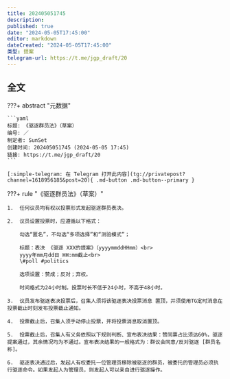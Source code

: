 ```yaml
---
title: 202405051745
description:
published: true
date: "2024-05-05T17:45:00"
editor: markdown
dateCreated: "2024-05-05T17:45:00"
类型: 提案
telegram-url: https://t.me/jgp_draft/20
---
```


## 全文

???+ abstract "元数据"

    ```yaml
    标题: 《驱逐群员法》（草案）
    编号: ／
    制定者: SunSet
    创建时间: 202405051745 (2024-05-05 17:45)
    链接: https://t.me/jgp_draft/20
    ```

    [:simple-telegram: 在 Telegram 打开此内容](tg://privatepost?channel=1618956185&post=20){ .md-button .md-button--primary }

???+ rule "《驱逐群员法》（草案）"

    1.  任何议员均有权以投票形式发起驱逐群员表决。

    2.  议员设置投票时，应遵循以下格式：

        勾选“匿名”，不勾选“多项选择”和“测验模式”；

        标题：表决 《驱逐 XXX的提案》（yyyymmddHHmm）<br>
        yyyy年mm月dd日 HH:mm截止<br>
        \#poll #politics

        选项设置：赞成；反对；弃权。

        时间格式为24小时制。投票时长不低于24小时，不高于48小时。

    3.  议员发布驱逐表决投票后，召集人须将该驱逐表决投票消息 置顶，并须使用TG定时消息在投票截止时刻发布投票截止通知。

    4.  投票截止后，召集人须手动停止投票，并将投票消息取消置顶。

    5.  投票截止后，召集人有义务依照以下规则判断、宣布表决结果：赞同票占比须达60%，驱逐提案通过，其余情况均为不通过。宣布表决结果的一般格式为：群议会同意/反对驱逐 [群员名称]。

    6.  驱逐表决通过后，发起人有权委托一位管理员移除被驱逐的群员，被委托的管理员必须执行驱逐命令。如果发起人为管理员，则发起人可以亲自进行驱逐操作。
